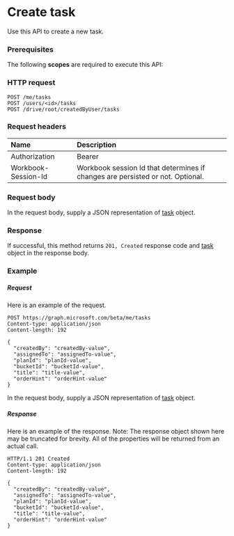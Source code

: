 # Create task

Use this API to create a new task.
### Prerequisites
The following **scopes** are required to execute this API: 
### HTTP request
<!-- { "blockType": "ignored" } -->
```http
POST /me/tasks
POST /users/<id>/tasks
POST /drive/root/createdByUser/tasks

```
### Request headers
| Name       | Description|
|:---------------|:----------|
| Authorization  | Bearer <code>|
| Workbook-Session-Id  | Workbook session Id that determines if changes are persisted or not. Optional.|

### Request body
In the request body, supply a JSON representation of [task](../resources/task.md) object.


### Response
If successful, this method returns `201, Created` response code and [task](../resources/task.md) object in the response body.

### Example
##### Request
Here is an example of the request.
<!-- {
  "blockType": "request",
  "name": "create_task_from_user"
}-->
```http
POST https://graph.microsoft.com/beta/me/tasks
Content-type: application/json
Content-length: 192

{
  "createdBy": "createdBy-value",
  "assignedTo": "assignedTo-value",
  "planId": "planId-value",
  "bucketId": "bucketId-value",
  "title": "title-value",
  "orderHint": "orderHint-value"
}
```
In the request body, supply a JSON representation of [task](../resources/task.md) object.
##### Response
Here is an example of the response. Note: The response object shown here may be truncated for brevity. All of the properties will be returned from an actual call.
<!-- {
  "blockType": "response",
  "truncated": true,
  "@odata.type": "microsoft.graph.task"
} -->
```http
HTTP/1.1 201 Created
Content-type: application/json
Content-length: 192

{
  "createdBy": "createdBy-value",
  "assignedTo": "assignedTo-value",
  "planId": "planId-value",
  "bucketId": "bucketId-value",
  "title": "title-value",
  "orderHint": "orderHint-value"
}
```

<!-- uuid: 8fcb5dbc-d5aa-4681-8e31-b001d5168d79
2015-10-25 14:57:30 UTC -->
<!-- {
  "type": "#page.annotation",
  "description": "Create task",
  "keywords": "",
  "section": "documentation",
  "tocPath": ""
}-->